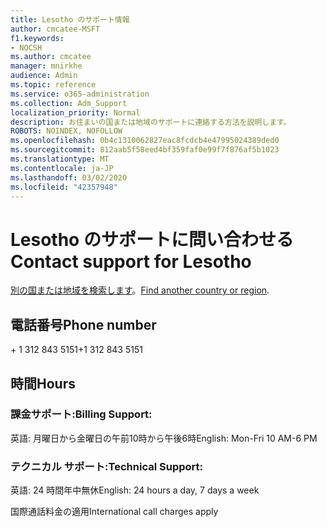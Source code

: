 ```yaml
---
title: Lesotho のサポート情報
author: cmcatee-MSFT
f1.keywords:
- NOCSH
ms.author: cmcatee
manager: mnirkhe
audience: Admin
ms.topic: reference
ms.service: o365-administration
ms.collection: Adm_Support
localization_priority: Normal
description: お住まいの国または地域のサポートに連絡する方法を説明します。
ROBOTS: NOINDEX, NOFOLLOW
ms.openlocfilehash: 0b4c1310062827eac8fcdcb4e47995024389ded0
ms.sourcegitcommit: 812aab5f58eed4bf359faf0e99f7f876af5b1023
ms.translationtype: MT
ms.contentlocale: ja-JP
ms.lasthandoff: 03/02/2020
ms.locfileid: "42357948"
---
```

# <a name="contact-support-for-lesotho"></a><span data-ttu-id="77d6a-103">Lesotho のサポートに問い合わせる</span><span class="sxs-lookup"><span data-stu-id="77d6a-103">Contact support for Lesotho</span></span>

<span data-ttu-id="77d6a-104">[別の国または地域を検索します](../contact-support-for-business-products.md)。</span><span class="sxs-lookup"><span data-stu-id="77d6a-104">[Find another country or region](../contact-support-for-business-products.md).</span></span>

## <a name="phone-number"></a><span data-ttu-id="77d6a-105">電話番号</span><span class="sxs-lookup"><span data-stu-id="77d6a-105">Phone number</span></span>
<span data-ttu-id="77d6a-106">+ 1 312 843 5151</span><span class="sxs-lookup"><span data-stu-id="77d6a-106">+1 312 843 5151</span></span>

## <a name="hours"></a><span data-ttu-id="77d6a-107">時間</span><span class="sxs-lookup"><span data-stu-id="77d6a-107">Hours</span></span>
### <a name="billing-support"></a><span data-ttu-id="77d6a-108">課金サポート:</span><span class="sxs-lookup"><span data-stu-id="77d6a-108">Billing Support:</span></span>

<span data-ttu-id="77d6a-109">英語: 月曜日から金曜日の午前10時から午後6時</span><span class="sxs-lookup"><span data-stu-id="77d6a-109">English: Mon-Fri 10 AM-6 PM</span></span>

### <a name="technical-support"></a><span data-ttu-id="77d6a-110">テクニカル サポート:</span><span class="sxs-lookup"><span data-stu-id="77d6a-110">Technical Support:</span></span>

<span data-ttu-id="77d6a-111">英語: 24 時間年中無休</span><span class="sxs-lookup"><span data-stu-id="77d6a-111">English: 24 hours a day, 7 days a week</span></span>

<span data-ttu-id="77d6a-112">国際通話料金の適用</span><span class="sxs-lookup"><span data-stu-id="77d6a-112">International call charges apply</span></span>
